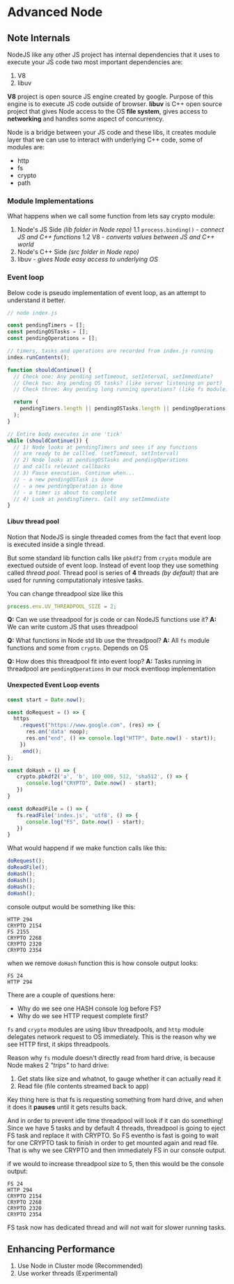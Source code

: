 # Advanced Node

## Note Internals

NodeJS like any other JS project has internal dependencies that it uses to execute your JS code two most important dependencies are:

1. V8
2. libuv

**V8** project is open source JS engine created by google. Purpose of this engine is to execute JS code outside of browser.
**libuv** is C++ open source project that gives Node access to the OS **file system**, gives access to **networking** and handles some aspect of concurrency.

Node is a bridge between your JS code and these libs, it creates module layer that we can use to interact with underlying C++ code, some of modules are:

- http
- fs
- crypto
- path

### Module Implementations

What happens when we call some function from lets say crypto module:

1. Node's JS Side _(lib folder in Node repo)_
   1.1 `process.binding()` - _connect JS and C++ functions_
   1.2 V8 - _converts values between JS and C++ world_
2. Node's C++ Side _(src folder in Node repo)_
3. libuv - _gives Node easy access to underlying OS_

### Event loop

Below code is pseudo implementation of event loop, as an attempt to understand it better.

```js
// node index.js

const pendingTimers = [];
const pendingOSTasks = [];
const pendingOperations = [];

// timers, tasks and operations are recorded from index.js running
index.runContents();

function shouldContinue() {
  // Check one: Any pending setTimeout, setInterval, setImmediate?
  // Check two: Any pending OS tasks? (like server listening on port)
  // Check three: Any pending long running operations? (like fs module)

  return (
    pendingTimers.length || pendingOSTasks.length || pendingOperations.length
  );
}

// Entire body executes in one 'tick'
while (shouldContinue()) {
  // 1) Node looks at pendingTimers and sees if any functions
  // are ready to be callled. (setTimeout, setInterval)
  // 2) Node looks at pendingOSTasks and pendingOperations
  // and calls relevant callbacks
  // 3) Pause execution. Continue when...
  // - a new pendingOSTask is done
  // - a new pendingOperation is done
  // - a timer is about to complete
  // 4) Look at pendingTimers. Call any setImmediate
}
```

#### Libuv thread pool

Notion that NodeJS is single threaded comes from the fact that event loop is executed inside a single thread.

But some standard lib function calls like `pbkdf2` from `crypto` module are exectued outside of event loop.
Instead of event loop they use something called _thread pool_. Thread pool is series of **4** threads _(by default)_ that are used for running computationaly intesive tasks.

You can change threadpool size like this

```js
process.env.UV_THREADPOOL_SIZE = 2;
```

**Q:** Can we use threadpool for js code or can NodeJS functions use it?
**A:** We can write custom JS that uses threadpool

**Q:** What functions in Node std lib use the threadpool?
**A:** All `fs` module functions and some from `crypto`. Depends on OS

**Q:** How does this threadpool fit into event loop?
**A:** Tasks running in threadpool are `pendingOperations` in our mock eventloop implementation

#### Unexpected Event Loop events

```js
const start = Date.now();

const doRequest = () => {
  https
    .request("https://www.google.com", (res) => {
      res.on('data' noop);
      res.on("end", () => console.log("HTTP", Date.now() - start));
    })
    .end();
};

const doHash = () => {
   crypto.pbkdf2('a', 'b', 100_000, 512, 'sha512', () => {
      console.log("CRYPTO", Date.now() - start);
   })
}

const doReadFile = () => {
   fs.readFile('index.js', 'utf8', () => {
      console.log("FS", Date.now() - start);
   })
}
```

What would happend if we make function calls like this:

```js
doRequest();
doReadFile();
doHash();
doHash();
doHash();
doHash();
```

console output would be something like this:

```
HTTP 294
CRYPTO 2154
FS 2155
CRYPTO 2268
CRYPTO 2320
CRYPTO 2354
```

when we remove `doHash` function this is how console output looks:

```
FS 24
HTTP 294
```

There are a couple of questions here:

- Why do we see one HASH console log before FS?
- Why do we see HTTP request complete first?

`fs` and `crypto` modules are using libuv threadpools, and `http` module delegates network request to OS immediately. This is the reason why we see HTTP first, it skips threadpools.

Reason why `fs` module doesn't directly read from hard drive, is because Node makes 2 _"trips"_ to hard drive:

1. Get stats like size and whatnot, to gauge whether it can actually read it
2. Read file (file contents streamed back to app)

Key thing here is that fs is requesting something from hard drive, and when it does it **pauses** until it gets results back.

And in order to prevent idle time threadpool will look if it can do something!
Since we have 5 tasks and by default 4 threads, threadpool is going to eject FS task and replace it with CRYPTO.
So FS eventho is fast is going to wait for one CRYPTO task to finish in order to get mounted again and read file. That is why we see CRYPTO and then immediately FS in our console output.

if we would to increase threadpool size to 5, then this would be the console output:

```
FS 24
HTTP 294
CRYPTO 2154
CRYPTO 2268
CRYPTO 2320
CRYPTO 2354
```

FS task now has dedicated thread and will not wait for slower running tasks.

## Enhancing Performance

1. Use Node in Cluster mode (Recommended)
2. Use worker threads (Experimental)
